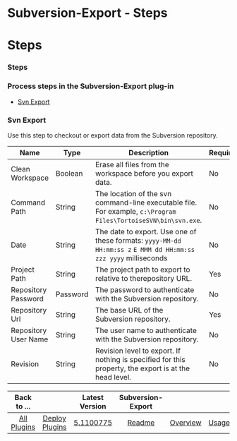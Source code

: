 
Subversion-Export - Steps
=========================

# Steps


### Steps




### Process steps in the Subversion-Export plug-in

* [Svn Export](#svn_export)


### Svn Export

Use this step to checkout or export data from the Subversion repository.


| Name | Type | Description | Required |
| --- | --- | --- | --- |
| Clean Workspace | Boolean | Erase all files from the workspace before you export data. | No |
| Command Path | String | The location of the svn command-line executable file. For example, `c:\Program Files\TortoiseSVN\bin\svn.exe`. | No |
| Date | String | The date to export. Use one of these formats: `yyyy-MM-dd HH:mm:ss z` `E MMM dd HH:mm:ss zzz yyyy` milliseconds | No |
| Project Path | String | The project path to export to relative to therepository URL. | Yes |
| Repository Password | Password | The password to authenticate with the Subversion repository. | No |
| Repository Url | String | The base URL of the Subversion repository. | Yes |
| Repository User Name | String | The user name to authenticate with the Subversion repository. | No |
| Revision | String | Revision level to export. If nothing is specified for this property, the export is at the head level. | No |



|Back to ...||Latest Version|Subversion-Export ||||
| :---: | :---: | :---: | :---: | :---: | :---: | :---: |
|[All Plugins](../../index.md)|[Deploy Plugins](../README.md)|[5.1100775](https://raw.githubusercontent.com/UrbanCode/IBM-UCD-PLUGINS/main/files/Subversion-export/Subversion-export-5.1100775.zip)|[Readme](README.md)|[Overview](overview.md)|[Usage](usage.md)|[Downloads](downloads.md)|
